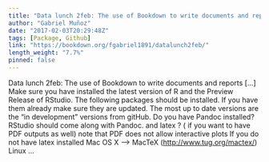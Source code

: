 ```yaml
---
title: "Data lunch 2feb: The use of Bookdown to write documents and reports"
author: "Gabriel Muñoz"
date: "2017-02-03T20:29:48Z"
tags: [Package, Github]
link: "https://bookdown.org/fgabriel1891/datalunch2feb/"
length_weight: "7.7%"
pinned: false
---
```


Data lunch 2feb: The use of Bookdown to write documents and reports [...] Make sure you have installed the latest version of R and the Preview Release of RStudio. The following packages should be installed. If you have them already make sure they are updated. The most up to date versions are the “in development” versions from gitHub. Do you have Pandoc installed? RStudio should come along with Pandoc. and latex ? ( if you want to have PDF outputs as well) note that PDF does not allow interactive plots If you do not have latex installed Mac OS X –> MacTeX (http://www.tug.org/mactex/) Linux ...

